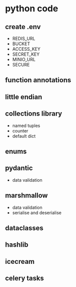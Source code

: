 # python code

## create .env

* REDIS_URL
* BUCKET
* ACCESS_KEY
* SECRET_KEY
* MINIO_URL
* SECURE

## function annotations

## little endian

## collections library

* named tuples
* counter
* default dict

## enums

## pydantic

* data validation

## marshmallow

* data validation
* serialise and deserialise

## dataclasses

## hashlib

## icecream

## celery tasks
